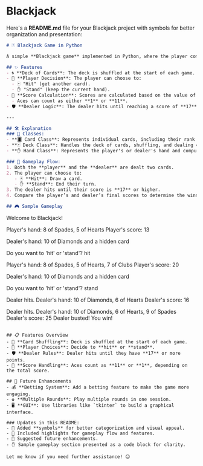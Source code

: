 # Blackjack
Here's a **README.md** file for your Blackjack project with symbols for better organization and presentation:

```markdown
# 🃏 Blackjack Game in Python

A simple **Blackjack game** implemented in Python, where the player competes against a virtual dealer. The game simulates basic rules, handles card decks, and provides player and dealer decision-making logic.

## ✨ Features
- 🌀 **Deck of Cards**: The deck is shuffled at the start of each game.
- 🎯 **Player Decision**: The player can choose to:
  - 🃏 "Hit" (get another card).
  - ✋ "Stand" (keep the current hand).
- 🔢 **Score Calculation**: Scores are calculated based on the value of the cards:
  - Aces can count as either **1** or **11**.
- 🛡️ **Dealer Logic**: The dealer hits until reaching a score of **17** or higher.

---

## 🛠️ Explanation
### 🎴 Classes:
- **🂠 Card Class**: Represents individual cards, including their rank and suit.
- **🃏 Deck Class**: Handles the deck of cards, shuffling, and dealing cards.
- **✋ Hand Class**: Represents the player's or dealer's hand and computes the total score, accounting for Aces that can be **1** or **11**.

### 🔄 Gameplay Flow:
1. Both the **player** and the **dealer** are dealt two cards.
2. The player can choose to:
   - 🃏 **Hit**: Draw a card.
   - ✋ **Stand**: End their turn.
3. The dealer hits until their score is **17** or higher.
4. Compare the player’s and dealer’s final scores to determine the winner.

## 🎮 Sample Gameplay
```
Welcome to Blackjack!

Player's hand: 8 of Spades, 5 of Hearts
Player's score: 13

Dealer's hand: 10 of Diamonds and a hidden card

Do you want to 'hit' or 'stand'? hit

Player's hand: 8 of Spades, 5 of Hearts, 7 of Clubs
Player's score: 20

Dealer's hand: 10 of Diamonds and a hidden card

Do you want to 'hit' or 'stand'? stand

Dealer hits.
Dealer's hand: 10 of Diamonds, 6 of Hearts
Dealer's score: 16

Dealer hits.
Dealer's hand: 10 of Diamonds, 6 of Hearts, 9 of Spades
Dealer's score: 25
Dealer busted! You win!
```

## 📋 Features Overview
- 🔄 **Card Shuffling**: Deck is shuffled at the start of each game.
- 🎯 **Player Choices**: Decide to **hit** or **stand**.
- 🛡️ **Dealer Rules**: Dealer hits until they have **17** or more points.
- 🔢 **Score Handling**: Aces count as **11** or **1**, depending on the total score.

## 🚀 Future Enhancements
- 💰 **Betting System**: Add a betting feature to make the game more engaging.
- ♻️ **Multiple Rounds**: Play multiple rounds in one session.
- 🖥️ **GUI**: Use libraries like `tkinter` to build a graphical interface.

### Updates in this README:
- 🎴 Added **symbols** for better categorization and visual appeal.
- 🔄 Included highlights for gameplay flow and features.
- 🚀 Suggested future enhancements.
- ✋ Sample gameplay section presented as a code block for clarity.

Let me know if you need further assistance! 😊
